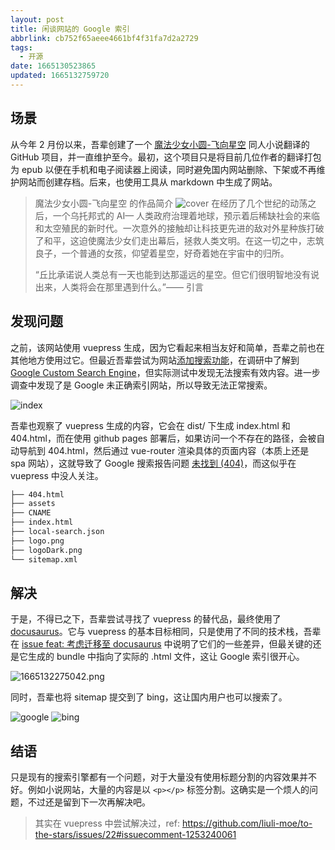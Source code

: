 ```yaml
---
layout: post
title: 闲谈网站的 Google 索引
abbrlink: cb752f65aeee4661bf4f31fa7d2a2729
tags:
  - 开源
date: 1665130523865
updated: 1665132759720
---
```


## 场景

从今年 2 月份以来，吾辈创建了一个 [魔法少女小圆-飞向星空](https://github.com/liuli-moe/to-the-stars) 同人小说翻译的 GitHub 项目，并一直维护至今。最初，这个项目只是将目前几位作者的翻译打包为 epub 以便在手机和电子阅读器上阅读，同时避免国内网站删除、下架或不再维护网站而创建存档。后来，也使用工具从 markdown 中生成了网站。

> 魔法少女小圆-飞向星空 的作品简介
> ![cover](https://user-images.githubusercontent.com/24560368/156177284-33456fc7-53fc-4515-a4bd-48683ca88277.png)
> 在经历了几个世纪的动荡之后，一个乌托邦式的 AI— 人类政府治理着地球，预示着后稀缺社会的来临和太空殖民的新时代。一次意外的接触却让科技更先进的敌对外星种族打破了和平，这迫使魔法少女们走出幕后，拯救人类文明。在这一切之中，志筑良子，一个普通的女孩，仰望着星空，好奇着她在宇宙中的归所。
>
> “丘比承诺说人类总有一天也能到达那遥远的星空。但它们很明智地没有说出来，人类将会在那里遇到什么。”—— 引言

## 发现问题

之前，该网站使用 vuepress 生成，因为它看起来相当友好和简单，吾辈之前也在其他地方使用过它。但最近吾辈尝试为网站[添加搜索功能](https://github.com/liuli-moe/to-the-stars/issues/22)，在调研中了解到 [Google Custom Search Engine](https://www.google.com/cse/)，但实际测试中发现无法搜索有效内容。进一步调查中发现了是 Google 未正确索引网站，所以导致无法正常搜索。

![index](https://user-images.githubusercontent.com/24560368/192085971-f23a5fcb-6741-4367-be43-5072c80e158f.png)

吾辈也观察了 vuepress 生成的内容，它会在 dist/ 下生成 index.html 和 404.html，而在使用 github pages 部署后，如果访问一个不存在的路径，会被自动导航到 404.html，然后通过 vue-router 渲染具体的页面内容（本质上还是 spa 网站），这就导致了 Google 搜索报告问题 [未找到 (404)](https://support.google.com/webmasters/answer/7440203#not_found_404)，而这似乎在 vuepress 中没人关注。

```sh
├── 404.html
├── assets
├── CNAME
├── index.html
├── local-search.json
├── logo.png
├── logoDark.png
└── sitemap.xml
```

## 解决

于是，不得已之下，吾辈尝试寻找了 vuepress 的替代品，最终使用了 [docusaurus](https://docusaurus.io/)。它与 vuepress 的基本目标相同，只是使用了不同的技术栈，吾辈在 [issue feat: 考虑迁移至 docusaurus](https://github.com/liuli-moe/to-the-stars/issues/23) 中说明了它们的一些差异，但最关键的还是它生成的 bundle 中指向了实际的 .html 文件，这让 Google 索引很开心。

![1665132275042.png](/resource/c1231e694b074c4f84bf02c89193cd9d.png)

同时，吾辈也将 sitemap 提交到了 bing，这让国内用户也可以搜索了。

![google](https://user-images.githubusercontent.com/24560368/194464064-c1097f9e-3ab4-4fd8-b660-7d2db1928a38.jpg)
![bing](https://user-images.githubusercontent.com/24560368/194463665-57c4e566-9712-4737-9596-df22705b258a.jpg)

## 结语

只是现有的搜索引擎都有一个问题，对于大量没有使用标题分割的内容效果并不好。例如小说网站，大量的内容是以 `<p></p>` 标签分割。这确实是一个烦人的问题，不过还是留到下一次再解决吧。

> 其实在 vuepress 中尝试解决过，ref: <https://github.com/liuli-moe/to-the-stars/issues/22#issuecomment-1253240061>
